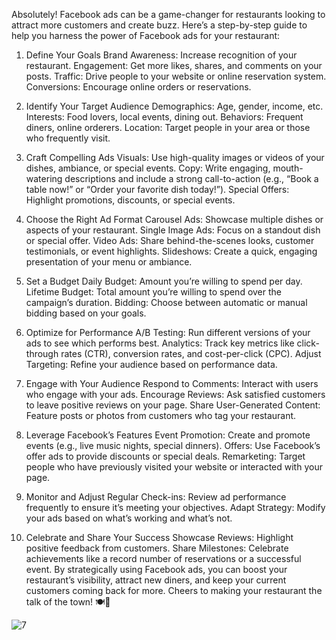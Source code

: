 Absolutely! Facebook ads can be a game-changer for restaurants looking to attract more customers and create buzz. Here’s a step-by-step guide to help you harness the power of Facebook ads for your restaurant:

1. Define Your Goals
Brand Awareness: Increase recognition of your restaurant.
Engagement: Get more likes, shares, and comments on your posts.
Traffic: Drive people to your website or online reservation system.
Conversions: Encourage online orders or reservations.

2. Identify Your Target Audience
Demographics: Age, gender, income, etc.
Interests: Food lovers, local events, dining out.
Behaviors: Frequent diners, online orderers.
Location: Target people in your area or those who frequently visit.

3. Craft Compelling Ads
Visuals: Use high-quality images or videos of your dishes, ambiance, or special events.
Copy: Write engaging, mouth-watering descriptions and include a strong call-to-action (e.g., “Book a table now!” or “Order your favorite dish today!”).
Special Offers: Highlight promotions, discounts, or special events.

4. Choose the Right Ad Format
Carousel Ads: Showcase multiple dishes or aspects of your restaurant.
Single Image Ads: Focus on a standout dish or special offer.
Video Ads: Share behind-the-scenes looks, customer testimonials, or event highlights.
Slideshows: Create a quick, engaging presentation of your menu or ambiance.

5. Set a Budget
Daily Budget: Amount you’re willing to spend per day.
Lifetime Budget: Total amount you’re willing to spend over the campaign’s duration.
Bidding: Choose between automatic or manual bidding based on your goals.

6. Optimize for Performance
A/B Testing: Run different versions of your ads to see which performs best.
Analytics: Track key metrics like click-through rates (CTR), conversion rates, and cost-per-click (CPC).
Adjust Targeting: Refine your audience based on performance data.

7. Engage with Your Audience
Respond to Comments: Interact with users who engage with your ads.
Encourage Reviews: Ask satisfied customers to leave positive reviews on your page.
Share User-Generated Content: Feature posts or photos from customers who tag your restaurant.

8. Leverage Facebook’s Features
Event Promotion: Create and promote events (e.g., live music nights, special dinners).
Offers: Use Facebook’s offer ads to provide discounts or special deals.
Remarketing: Target people who have previously visited your website or interacted with your page.

9. Monitor and Adjust
Regular Check-ins: Review ad performance frequently to ensure it’s meeting your objectives.
Adapt Strategy: Modify your ads based on what’s working and what’s not.

10. Celebrate and Share Your Success
Showcase Reviews: Highlight positive feedback from customers.
Share Milestones: Celebrate achievements like a record number of reservations or a successful event.
By strategically using Facebook ads, you can boost your restaurant’s visibility, attract new diners, and keep your current customers coming back for more. Cheers to making your restaurant the talk of the town! 🍽️🎉

![7](https://github.com/user-attachments/assets/9cbba208-8ed5-42a9-83b6-eec7d838246d)

